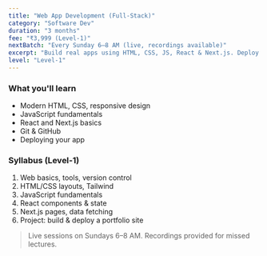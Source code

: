 ```yaml
---
title: "Web App Development (Full‑Stack)"
category: "Software Dev"
duration: "3 months"
fee: "₹3,999 (Level‑1)"
nextBatch: "Every Sunday 6–8 AM (live, recordings available)"
excerpt: "Build real apps using HTML, CSS, JS, React & Next.js. Deploy on Netlify."
level: "Level‑1"
---
```


### What you'll learn
- Modern HTML, CSS, responsive design
- JavaScript fundamentals
- React and Next.js basics
- Git & GitHub
- Deploying your app

### Syllabus (Level‑1)
1. Web basics, tools, version control
2. HTML/CSS layouts, Tailwind
3. JavaScript fundamentals
4. React components & state
5. Next.js pages, data fetching
6. Project: build & deploy a portfolio site

> Live sessions on Sundays 6–8 AM. Recordings provided for missed lectures.
